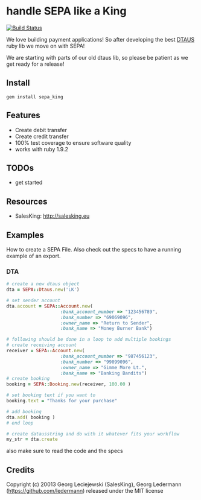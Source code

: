 # handle SEPA like a King

[![Build Status](https://secure.travis-ci.org/salesking/sepa_king.png)](http://travis-ci.org/salesking/sepa_king)

We love building payment applications! So after developing the best [DTAUS](https://github.com/salesking/king_dtaus) ruby lib we move on with SEPA!

We are starting with parts of our old dtaus lib, so please be patient as we get ready for a release!


## Install

    gem install sepa_king

## Features

* Create debit transfer
* Create credit transfer
* 100% test coverage to ensure software quality
* works with ruby 1.9.2

## TODOs

* get started

## Resources

* SalesKing: http://salesking.eu

## Examples

How to create a SEPA File. Also check out the specs to have a running example of an export.

### DTA

```ruby
# create a new dtaus object
dta = SEPA::Dtaus.new('LK')

# set sender account
dta.account = SEPA::Account.new(
                    :bank_account_number => "123456789",
                    :bank_number => "69069096",
                    :owner_name => "Return to Sender",
                    :bank_name => "Money Burner Bank")

# following should be done in a loop to add multiple bookings
# create receiving account
receiver = SEPA::Account.new(
                    :bank_account_number => "987456123",
                    :bank_number => "99099096",
                    :owner_name => "Gimme More Lt.",
                    :bank_name => "Banking Bandits")
# create booking
booking = SEPA::Booking.new(receiver, 100.00 )

# set booking text if you want to
booking.text = "Thanks for your purchase"

# add booking
dta.add( booking )
# end loop

# create datausstring and do with it whatever fits your workflow
my_str = dta.create

```

also make sure to read the code and the specs

## Credits



Copyright (c) 20013 Georg Leciejewski (SalesKing), Georg Ledermann (https://github.com/ledermann) released under the MIT license
